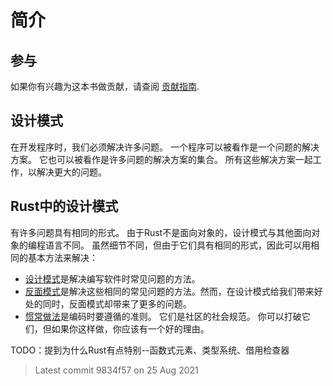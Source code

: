 # 简介

## 参与

如果你有兴趣为这本书做贡献，请查阅
[贡献指南](https://github.com/rust-unofficial/patterns/blob/master/CONTRIBUTING.md).

## 设计模式

在开发程序时，我们必须解决许多问题。
一个程序可以被看作是一个问题的解决方案。
它也可以被看作是许多问题的解决方案的集合。
所有这些解决方案一起工作，以解决更大的问题。

## Rust中的设计模式

有许多问题具有相同的形式。
由于Rust不是面向对象的，设计模式与其他面向对象的编程语言不同。
虽然细节不同，但由于它们具有相同的形式，因此可以用相同的基本方法来解决：

- [设计模式](./patterns/index.md)是解决编写软件时常见问题的方法。
- [反面模式](./anti_patterns/index.md)是解决这些相同的常见问题的方法。然而，在设计模式给我们带来好处的同时，反面模式却带来了更多的问题。
- [惯常做法](./idioms/index.md)是编码时要遵循的准则。
  它们是社区的社会规范。
  你可以打破它们，但如果你这样做，你应该有一个好的理由。

TODO：提到为什么Rust有点特别--函数式元素、类型系统、借用检查器

> Latest commit 9834f57 on 25 Aug 2021